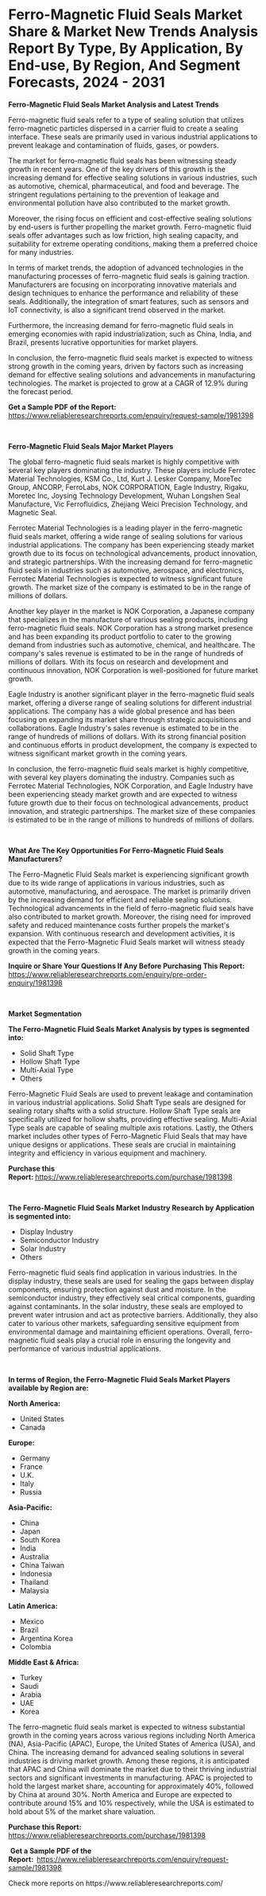 <p><h1>Ferro-Magnetic Fluid Seals Market Share & Market New Trends Analysis Report By Type, By Application, By End-use, By Region, And Segment Forecasts, 2024 - 2031</h1></p><p><strong>Ferro-Magnetic Fluid Seals Market Analysis and Latest Trends</strong></p>
<p><p>Ferro-magnetic fluid seals refer to a type of sealing solution that utilizes ferro-magnetic particles dispersed in a carrier fluid to create a sealing interface. These seals are primarily used in various industrial applications to prevent leakage and contamination of fluids, gases, or powders.</p><p>The market for ferro-magnetic fluid seals has been witnessing steady growth in recent years. One of the key drivers of this growth is the increasing demand for effective sealing solutions in various industries, such as automotive, chemical, pharmaceutical, and food and beverage. The stringent regulations pertaining to the prevention of leakage and environmental pollution have also contributed to the market growth.</p><p>Moreover, the rising focus on efficient and cost-effective sealing solutions by end-users is further propelling the market growth. Ferro-magnetic fluid seals offer advantages such as low friction, high sealing capacity, and suitability for extreme operating conditions, making them a preferred choice for many industries.</p><p>In terms of market trends, the adoption of advanced technologies in the manufacturing processes of ferro-magnetic fluid seals is gaining traction. Manufacturers are focusing on incorporating innovative materials and design techniques to enhance the performance and reliability of these seals. Additionally, the integration of smart features, such as sensors and IoT connectivity, is also a significant trend observed in the market.</p><p>Furthermore, the increasing demand for ferro-magnetic fluid seals in emerging economies with rapid industrialization, such as China, India, and Brazil, presents lucrative opportunities for market players.</p><p>In conclusion, the ferro-magnetic fluid seals market is expected to witness strong growth in the coming years, driven by factors such as increasing demand for effective sealing solutions and advancements in manufacturing technologies. The market is projected to grow at a CAGR of 12.9% during the forecast period.</p></p>
<p><strong>Get a Sample PDF of the Report:&nbsp;</strong> <a href="https://www.reliableresearchreports.com/enquiry/request-sample/1981398">https://www.reliableresearchreports.com/enquiry/request-sample/1981398</a></p>
<p>&nbsp;</p>
<p><strong>Ferro-Magnetic Fluid Seals Major Market Players</strong></p>
<p><p>The global ferro-magnetic fluid seals market is highly competitive with several key players dominating the industry. These players include Ferrotec Material Technologies, KSM Co., Ltd, Kurt J. Lesker Company, MoreTec Group, ANCORP, FerroLabs, NOK CORPORATION, Eagle Industry, Rigaku, Moretec Inc, Joysing Technology Development, Wuhan Longshen Seal Manufacture, Vic Ferrofluidics, Zhejiang Weici Precision Technology, and Magnetic Seal.</p><p>Ferrotec Material Technologies is a leading player in the ferro-magnetic fluid seals market, offering a wide range of sealing solutions for various industrial applications. The company has been experiencing steady market growth due to its focus on technological advancements, product innovation, and strategic partnerships. With the increasing demand for ferro-magnetic fluid seals in industries such as automotive, aerospace, and electronics, Ferrotec Material Technologies is expected to witness significant future growth. The market size of the company is estimated to be in the range of millions of dollars.</p><p>Another key player in the market is NOK Corporation, a Japanese company that specializes in the manufacture of various sealing products, including ferro-magnetic fluid seals. NOK Corporation has a strong market presence and has been expanding its product portfolio to cater to the growing demand from industries such as automotive, chemical, and healthcare. The company's sales revenue is estimated to be in the range of hundreds of millions of dollars. With its focus on research and development and continuous innovation, NOK Corporation is well-positioned for future market growth.</p><p>Eagle Industry is another significant player in the ferro-magnetic fluid seals market, offering a diverse range of sealing solutions for different industrial applications. The company has a wide global presence and has been focusing on expanding its market share through strategic acquisitions and collaborations. Eagle Industry's sales revenue is estimated to be in the range of hundreds of millions of dollars. With its strong financial position and continuous efforts in product development, the company is expected to witness significant market growth in the coming years.</p><p>In conclusion, the ferro-magnetic fluid seals market is highly competitive, with several key players dominating the industry. Companies such as Ferrotec Material Technologies, NOK Corporation, and Eagle Industry have been experiencing steady market growth and are expected to witness future growth due to their focus on technological advancements, product innovation, and strategic partnerships. The market size of these companies is estimated to be in the range of millions to hundreds of millions of dollars.</p></p>
<p>&nbsp;</p>
<p><strong>What Are The Key Opportunities For Ferro-Magnetic Fluid Seals Manufacturers?</strong></p>
<p><p>The Ferro-Magnetic Fluid Seals market is experiencing significant growth due to its wide range of applications in various industries, such as automotive, manufacturing, and aerospace. The market is primarily driven by the increasing demand for efficient and reliable sealing solutions. Technological advancements in the field of ferro-magnetic fluid seals have also contributed to market growth. Moreover, the rising need for improved safety and reduced maintenance costs further propels the market's expansion. With continuous research and development activities, it is expected that the Ferro-Magnetic Fluid Seals market will witness steady growth in the coming years.</p></p>
<p><strong>Inquire or Share Your Questions If Any Before Purchasing This Report:</strong> <a href="https://www.reliableresearchreports.com/enquiry/pre-order-enquiry/1981398">https://www.reliableresearchreports.com/enquiry/pre-order-enquiry/1981398</a></p>
<p>&nbsp;</p>
<p><strong>Market Segmentation</strong></p>
<p><strong>The Ferro-Magnetic Fluid Seals Market Analysis by types is segmented into:</strong></p>
<p><ul><li>Solid Shaft Type</li><li>Hollow Shaft Type</li><li>Multi-Axial Type</li><li>Others</li></ul></p>
<p><p>Ferro-Magnetic Fluid Seals are used to prevent leakage and contamination in various industrial applications. Solid Shaft Type seals are designed for sealing rotary shafts with a solid structure. Hollow Shaft Type seals are specifically utilized for hollow shafts, providing effective sealing. Multi-Axial Type seals are capable of sealing multiple axis rotations. Lastly, the Others market includes other types of Ferro-Magnetic Fluid Seals that may have unique designs or applications. These seals are crucial in maintaining integrity and efficiency in various equipment and machinery.</p></p>
<p><strong>Purchase this Report:&nbsp;</strong><a href="https://www.reliableresearchreports.com/purchase/1981398">https://www.reliableresearchreports.com/purchase/1981398</a></p>
<p>&nbsp;</p>
<p><strong>The Ferro-Magnetic Fluid Seals Market Industry Research by Application is segmented into:</strong></p>
<p><ul><li>Display Industry</li><li>Semiconductor Industry</li><li>Solar Industry</li><li>Others</li></ul></p>
<p><p>Ferro-magnetic fluid seals find application in various industries. In the display industry, these seals are used for sealing the gaps between display components, ensuring protection against dust and moisture. In the semiconductor industry, they effectively seal critical components, guarding against contaminants. In the solar industry, these seals are employed to prevent water intrusion and act as protective barriers. Additionally, they also cater to various other markets, safeguarding sensitive equipment from environmental damage and maintaining efficient operations. Overall, ferro-magnetic fluid seals play a crucial role in ensuring the longevity and performance of various industrial applications.</p></p>
<p>&nbsp;</p>
<p><strong>In terms of Region, the Ferro-Magnetic Fluid Seals Market Players available by Region are:</strong></p>
<p>
    <p> <strong> North America: </strong>
        <ul>
            <li>United States</li>
            <li>Canada</li>
        </ul>
        </p> 
    <p> <strong> Europe: </strong>
        <ul>
            <li>Germany</li>
            <li>France</li>
            <li>U.K.</li>
            <li>Italy</li>
            <li>Russia</li>
        </ul>
        </p> 
    <p> <strong> Asia-Pacific: </strong>
        <ul>
            <li>China</li>
            <li>Japan</li>
            <li>South Korea</li>
            <li>India</li>
            <li>Australia</li>
            <li>China Taiwan</li>
            <li>Indonesia</li>
            <li>Thailand</li>
            <li>Malaysia</li>
        </ul>
        </p> 
    <p> <strong> Latin America: </strong>
        <ul>
            <li>Mexico</li>
            <li>Brazil</li>
            <li>Argentina Korea</li>
            <li>Colombia</li>
        </ul>
        </p> 
    <p> <strong> Middle East & Africa: </strong>
        <ul>
            <li>Turkey</li>
            <li>Saudi</li>
            <li>Arabia</li>
            <li>UAE</li>
            <li>Korea</li>
        </ul>
    </p>
    </p>
<p><p>The ferro-magnetic fluid seals market is expected to witness substantial growth in the coming years across various regions including North America (NA), Asia-Pacific (APAC), Europe, the United States of America (USA), and China. The increasing demand for advanced sealing solutions in several industries is driving market growth. Among these regions, it is anticipated that APAC and China will dominate the market due to their thriving industrial sectors and significant investments in manufacturing. APAC is projected to hold the largest market share, accounting for approximately 40%, followed by China at around 30%. North America and Europe are expected to contribute around 15% and 10% respectively, while the USA is estimated to hold about 5% of the market share valuation.</p></p>
<p><strong>Purchase this Report: </strong><a href="https://www.reliableresearchreports.com/purchase/1981398">https://www.reliableresearchreports.com/purchase/1981398</a></p>
<p>&nbsp;<strong>Get a Sample PDF of the Report:&nbsp;&nbsp;</strong><a href="https://www.reliableresearchreports.com/enquiry/request-sample/1981398">https://www.reliableresearchreports.com/enquiry/request-sample/1981398</a></p>
<p><strong></strong></p>
<p>Check more reports on https://www.reliableresearchreports.com/</p>